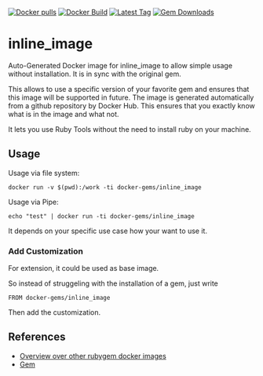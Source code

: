 [![Docker pulls](https://img.shields.io/docker/pulls/rubygem/inline_image.svg)](https://hub.docker.com/r/rubygem/inline_image/)
[![Docker Build](https://img.shields.io/docker/automated/rubygem/inline_image.svg)](https://hub.docker.com/r/rubygem/inline_image/)
[![Latest Tag](https://img.shields.io/github/tag/docker-rubygem/inline_image.svg)](https://hub.docker.com/r/rubygem/inline_image/)
[![Gem Downloads](https://img.shields.io/gem/dt/inline_image.svg)](https://rubygems.org/gems/inline_image/)
# inline_image

Auto-Generated Docker image for inline_image to allow simple usage without installation.
It is in sync with the original gem.

This allows to use a specific version of your favorite gem and ensures that this image will be supported in future.
The image is generated automatically from a github repository by Docker Hub.
This ensures that you exactly know what is in the image and what not.

It lets you use Ruby Tools without the need to install ruby on your machine.

## Usage

Usage via file system:

`docker run -v $(pwd):/work -ti docker-gems/inline_image`

Usage via Pipe:

`echo "test" | docker run -ti docker-gems/inline_image`

It depends on your specific use case how your want to use it.

### Add Customization

For extension, it could be used as base image.

So instead of struggeling with the installation of a gem, just write

`FROM docker-gems/inline_image`

Then add the customization.

## References

 - [Overview over other rubygem docker images](https://github.com/thinkbot/docker-rubygem)
 - [Gem](https://rubygems.org/gems/inline_image/)
